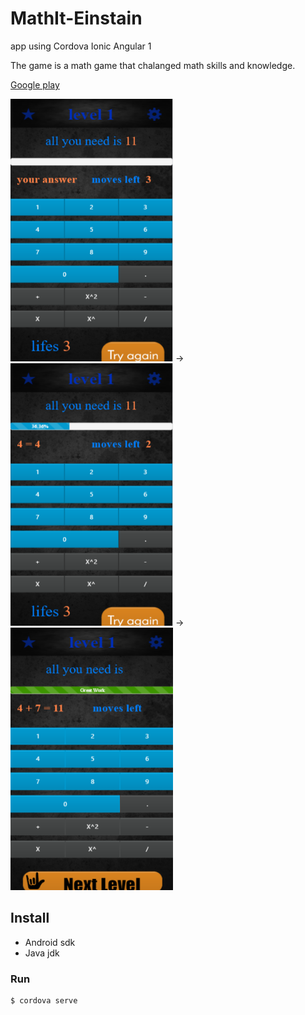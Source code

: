 # MathIt-Einstain
app using Cordova Ionic Angular 1

The game is a math game that chalanged math skills and knowledge.

[Google play](https://play.google.com/store/apps/details?id=com.GoorL.MathIt)

<img src="media/first-screenshot.png" width="260" height="420"> -> <img src="media/sec-screenshot.png" width="260" height="420"> -> <img src="media/third-screenshot.png" width="260" height="420">






## Install

- Android sdk 
- Java jdk 

### Run

```
$ cordova serve
```
